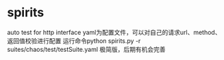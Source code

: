# spirits
auto test for http interface
yaml为配置文件，可以对自己的请求url、method、返回值校验进行配置
运行命令python spirits.py -r suites/chaos/test/testSuite.yaml
极简版，后期有机会完善

